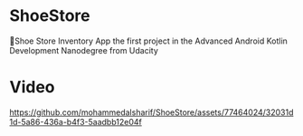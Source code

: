 # ShoeStore
👟Shoe Store Inventory App the first project in the Advanced Android Kotlin Development Nanodegree from Udacity

# Video 
https://github.com/mohammedalsharif/ShoeStore/assets/77464024/32031d1d-5a86-436a-b4f3-5aadbb12e04f
